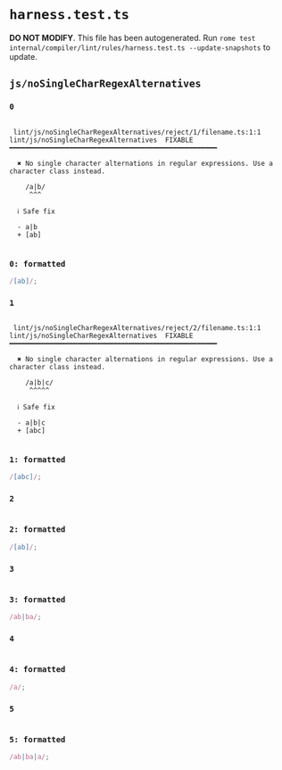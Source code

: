 # `harness.test.ts`

**DO NOT MODIFY**. This file has been autogenerated. Run `rome test internal/compiler/lint/rules/harness.test.ts --update-snapshots` to update.

## `js/noSingleCharRegexAlternatives`

### `0`

```

 lint/js/noSingleCharRegexAlternatives/reject/1/filename.ts:1:1
lint/js/noSingleCharRegexAlternatives  FIXABLE  ━━━━━━━━━━━━━━━━━━━━━━━━━━━━━━━━━━━━━━━━━━━━━━━━━━━━

  ✖ No single character alternations in regular expressions. Use a character class instead.

    /a|b/
     ^^^

  ℹ Safe fix

  - a|b
  + [ab]


```

### `0: formatted`

```ts
/[ab]/;

```

### `1`

```

 lint/js/noSingleCharRegexAlternatives/reject/2/filename.ts:1:1
lint/js/noSingleCharRegexAlternatives  FIXABLE  ━━━━━━━━━━━━━━━━━━━━━━━━━━━━━━━━━━━━━━━━━━━━━━━━━━━━

  ✖ No single character alternations in regular expressions. Use a character class instead.

    /a|b|c/
     ^^^^^

  ℹ Safe fix

  - a|b|c
  + [abc]


```

### `1: formatted`

```ts
/[abc]/;

```

### `2`

```

```

### `2: formatted`

```ts
/[ab]/;

```

### `3`

```

```

### `3: formatted`

```ts
/ab|ba/;

```

### `4`

```

```

### `4: formatted`

```ts
/a/;

```

### `5`

```

```

### `5: formatted`

```ts
/ab|ba|a/;

```
